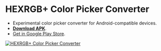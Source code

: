 # HEXRGB+ Color Picker Converter
  + Experimental color picker converter for Android-compatible devices.
  + [**Download APK**][apkfile].
  + [Get in Google Play Store][storepage].

[![HEXRGB+ Color Picker Converter][g_playlogo]][storepage]

[apkfile]: https://github.com/pffy/apk/raw/master/dist/HEXRGBPLUS-19.apk
[storepage]: https://play.google.com/store/apps/details?id=pffy.mobile.hexrgbplus
[g_playlogo]: https://cloud.githubusercontent.com/assets/7258373/6883954/f6895d2c-d585-11e4-997f-d04895d3a033.png

